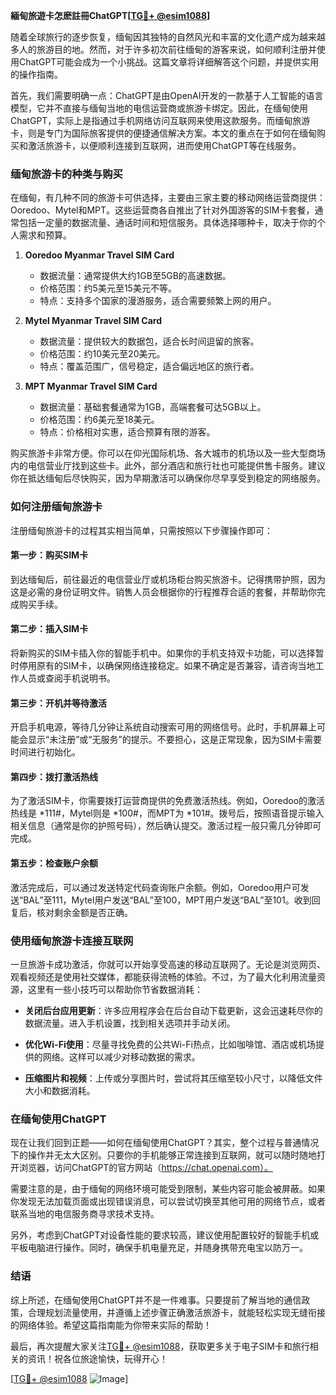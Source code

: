 **緬甸旅遊卡怎麽註冊ChatGPT[[TG💪+ @esim1088](https://t.me/s/esim1088)]**

随着全球旅行的逐步恢复，缅甸因其独特的自然风光和丰富的文化遗产成为越来越多人的旅游目的地。然而，对于许多初次前往缅甸的游客来说，如何顺利注册并使用ChatGPT可能会成为一个小挑战。这篇文章将详细解答这个问题，并提供实用的操作指南。

首先，我们需要明确一点：ChatGPT是由OpenAI开发的一款基于人工智能的语言模型，它并不直接与缅甸当地的电信运营商或旅游卡绑定。因此，在缅甸使用ChatGPT，实际上是指通过手机网络访问互联网来使用这款服务。而缅甸旅游卡，则是专门为国际旅客提供的便捷通信解决方案。本文的重点在于如何在缅甸购买和激活旅游卡，以便顺利连接到互联网，进而使用ChatGPT等在线服务。

### 缅甸旅游卡的种类与购买

在缅甸，有几种不同的旅游卡可供选择，主要由三家主要的移动网络运营商提供：Ooredoo、Mytel和MPT。这些运营商各自推出了针对外国游客的SIM卡套餐，通常包括一定量的数据流量、通话时间和短信服务。具体选择哪种卡，取决于你的个人需求和预算。

1. **Ooredoo Myanmar Travel SIM Card**
   - 数据流量：通常提供大约1GB至5GB的高速数据。
   - 价格范围：约5美元至15美元不等。
   - 特点：支持多个国家的漫游服务，适合需要频繁上网的用户。

2. **Mytel Myanmar Travel SIM Card**
   - 数据流量：提供较大的数据包，适合长时间逗留的旅客。
   - 价格范围：约10美元至20美元。
   - 特点：覆盖范围广，信号稳定，适合偏远地区的旅行者。

3. **MPT Myanmar Travel SIM Card**
   - 数据流量：基础套餐通常为1GB，高端套餐可达5GB以上。
   - 价格范围：约6美元至18美元。
   - 特点：价格相对实惠，适合预算有限的游客。

购买旅游卡非常方便。你可以在仰光国际机场、各大城市的机场以及一些大型商场内的电信营业厅找到这些卡。此外，部分酒店和旅行社也可能提供售卡服务。建议你在抵达缅甸后尽快购买，因为早期激活可以确保你尽早享受到稳定的网络服务。

### 如何注册缅甸旅游卡

注册缅甸旅游卡的过程其实相当简单，只需按照以下步骤操作即可：

#### 第一步：购买SIM卡
到达缅甸后，前往最近的电信营业厅或机场柜台购买旅游卡。记得携带护照，因为这是必需的身份证明文件。销售人员会根据你的行程推荐合适的套餐，并帮助你完成购买手续。

#### 第二步：插入SIM卡
将新购买的SIM卡插入你的智能手机中。如果你的手机支持双卡功能，可以选择暂时停用原有的SIM卡，以确保网络连接稳定。如果不确定是否兼容，请咨询当地工作人员或查阅手机说明书。

#### 第三步：开机并等待激活
开启手机电源，等待几分钟让系统自动搜索可用的网络信号。此时，手机屏幕上可能会显示“未注册”或“无服务”的提示。不要担心，这是正常现象，因为SIM卡需要时间进行初始化。

#### 第四步：拨打激活热线
为了激活SIM卡，你需要拨打运营商提供的免费激活热线。例如，Ooredoo的激活热线是 *111#，Mytel则是 *100#，而MPT为 *101#。拨号后，按照语音提示输入相关信息（通常是你的护照号码），然后确认提交。激活过程一般只需几分钟即可完成。

#### 第五步：检查账户余额
激活完成后，可以通过发送特定代码查询账户余额。例如，Ooredoo用户可发送“BAL”至111，Mytel用户发送“BAL”至100，MPT用户发送“BAL”至101。收到回复后，核对剩余金额是否正确。

### 使用缅甸旅游卡连接互联网

一旦旅游卡成功激活，你就可以开始享受高速的移动互联网了。无论是浏览网页、观看视频还是使用社交媒体，都能获得流畅的体验。不过，为了最大化利用流量资源，这里有一些小技巧可以帮助你节省数据消耗：

- **关闭后台应用更新**：许多应用程序会在后台自动下载更新，这会迅速耗尽你的数据流量。进入手机设置，找到相关选项并手动关闭。
  
- **优化Wi-Fi使用**：尽量寻找免费的公共Wi-Fi热点，比如咖啡馆、酒店或机场提供的网络。这样可以减少对移动数据的需求。

- **压缩图片和视频**：上传或分享图片时，尝试将其压缩至较小尺寸，以降低文件大小和数据消耗。

### 在缅甸使用ChatGPT

现在让我们回到正题——如何在缅甸使用ChatGPT？其实，整个过程与普通情况下的操作并无太大区别。只要你的手机能够正常连接到互联网，就可以随时随地打开浏览器，访问ChatGPT的官方网站（https://chat.openai.com）。

需要注意的是，由于缅甸的网络环境可能受到限制，某些内容可能会被屏蔽。如果你发现无法加载页面或出现错误消息，可以尝试切换至其他可用的网络节点，或者联系当地的电信服务商寻求技术支持。

另外，考虑到ChatGPT对设备性能的要求较高，建议使用配置较好的智能手机或平板电脑进行操作。同时，确保手机电量充足，并随身携带充电宝以防万一。

### 结语

综上所述，在缅甸使用ChatGPT并不是一件难事。只要提前了解当地的通信政策，合理规划流量使用，并遵循上述步骤正确激活旅游卡，就能轻松实现无缝衔接的网络体验。希望这篇指南能为你带来实际的帮助！

最后，再次提醒大家关注[TG💪+ @esim1088](https://t.me/s/esim1088)，获取更多关于电子SIM卡和旅行相关的资讯！祝各位旅途愉快，玩得开心！

[[TG💪+ @esim1088](https://t.me/s/esim1088) ![Image](https://i.postimg.cc/4NQfJmqS/Snipaste-2025-05-13-00-14-12.png)]